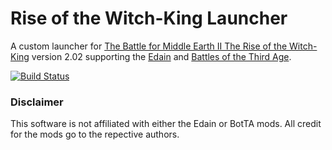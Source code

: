 # Rise of the Witch-King Launcher

A custom launcher for [The Battle for Middle Earth II The Rise of the Witch-King](https://bfme.fandom.com/wiki/The_Rise_of_the_Witch-king) version 2.02 supporting the [Edain](https://www.moddb.com/mods/edain-mods) and [Battles of the Third Age](https://moddb.com/mods/battles-of-the-third-age).

[![Build Status](https://gitlab.com/vilhelmengstrom/rotwkl/badges/master/build.svg)](https://gitlab.com/vilhelmengstrom/rotwkl/commits/master)

### Disclaimer
This software is not affiliated with either the Edain or BotTA mods. All credit for the mods go to the repective authors.
